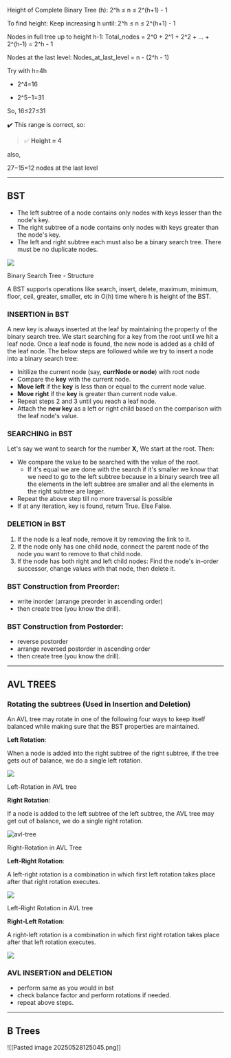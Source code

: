 Height of Complete Binary Tree (h):
2^h ≤ n ≤ 2^(h+1) - 1

To find height:
Keep increasing h until:
2^h ≤ n ≤ 2^(h+1) - 1

Nodes in full tree up to height h-1:
Total_nodes = 2^0 + 2^1 + 2^2 + ... + 2^(h-1) = 2^h - 1

Nodes at the last level:
Nodes_at_last_level = n - (2^h - 1)


Try with h=4h 

- 2^4=16
    
- 2^5−1=31
    

So, 16≤27≤31

✔️ This range is correct, so:

> ✅ **Height = 4**

also,

27−15=12 nodes at the last level

---
## BST
- The left subtree of a node contains only nodes with keys lesser than the node's key.
- The right subtree of a node contains only nodes with keys greater than the node's key.
- The left and right subtree each must also be a binary search tree. There must be no duplicate nodes.

![](https://media.geeksforgeeks.org/wp-content/uploads/20230304161652/Untitled.png)

Binary Search Tree - Structure

A BST supports operations like search, insert, delete, maximum, minimum, floor, ceil, greater, smaller, etc in O(h) time where h is height of the BST. 

### INSERTION in BST
A new key is always inserted at the leaf by maintaining the property of the binary search tree. We start searching for a key from the root until we hit a leaf node. Once a leaf node is found, the new node is added as a child of the leaf node. The below steps are followed while we try to insert a node into a binary search tree:

- Initilize the current node (say, ****currNode or node****) with root node
- Compare the ****key**** with the current node.
- ****Move left**** if the ****key**** is less than or equal to the current node value.
- ****Move right**** if the ****key**** is greater than current node value.
- Repeat steps 2 and 3 until you reach a leaf node.
- Attach the ****new key**** as a left or right child based on the comparison with the leaf node's value.
### SEARCHING in BST
Let's say we want to search for the number ****X,**** We start at the root. Then:

- We compare the value to be searched with the value of the root. 
    - If it's equal we are done with the search if it's smaller we know that we need to go to the left subtree because in a binary search tree all the elements in the left subtree are smaller and all the elements in the right subtree are larger. 
- Repeat the above step till no more traversal is possible
- If at any iteration, key is found, return True. Else False.
### DELETION in BST

1. If the node is a leaf node, remove it by removing the link to it.
2. If the node only has one child node, connect the parent node of the node you want to remove to that child node.
3. If the node has both right and left child nodes: Find the node's in-order successor, change values with that node, then delete it.
### BST Construction from Preorder:
- write inorder (arrange preorder in ascending order)
- then create tree (you know the drill).
### BST Construction from Postorder:
- reverse postorder
- arrange reversed postorder in ascending order
- then create tree (you know the drill).
----
## AVL TREES
### Rotating the subtrees (Used in Insertion and Deletion)

An AVL tree may rotate in one of the following four ways to keep itself balanced while making sure that the BST properties are maintained.

****Left Rotation****:

When a node is added into the right subtree of the right subtree, if the tree gets out of balance, we do a single left rotation.

![](https://media.geeksforgeeks.org/wp-content/uploads/20221229131815/avl11-(1)-768.png)

Left-Rotation in AVL tree

****Right Rotation****:

If a node is added to the left subtree of the left subtree, the AVL tree may get out of balance, we do a single right rotation.

![avl-tree](https://media.geeksforgeeks.org/wp-content/uploads/20231102165654/avl-tree.jpg)

Right-Rotation in AVL Tree

  

****Left-Right Rotation****:

A left-right rotation is a combination in which first left rotation takes place after that right rotation executes.

![](https://media.geeksforgeeks.org/wp-content/uploads/20221229131629/avl33-(1)-768.png)

Left-Right Rotation in AVL tree

****Right-Left Rotation****:

A right-left rotation is a combination in which first right rotation takes place after that left rotation executes.

![](https://media.geeksforgeeks.org/wp-content/uploads/20221229131517/avl44-(1)-768.png)

### AVL INSERTiON and DELETION
- perform same as you would in bst
- check balance factor and perform rotations if needed.
- repeat above steps.
---
## B Trees
![[Pasted image 20250528125045.png]]